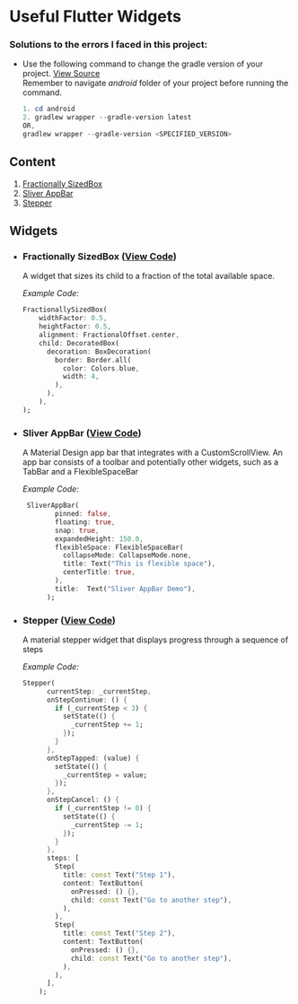 # Useful Flutter Widgets

### Solutions to the errors I faced in this project:
- Use the following command to change the gradle version of your project.
<a href="https://docs.gradle.org/current/userguide/gradle_wrapper.html#sec:upgrading_wrapper" target="_blank">View Source</a> <br>
Remember to navigate  _android_ folder of your project before running the command. 
    ```powershell
    1. cd android
    2. gradlew wrapper --gradle-version latest
    OR,
    gradlew wrapper --gradle-version <SPECIFIED_VERSION>
    ```

## Content
1. [Fractionally SizedBox](#fractionally-sized-box)
2. [Sliver AppBar](#sliver-appbar)
3. [Stepper](#stepper)


## Widgets
<a name="fractionally-sized-box"></a>
- ### Fractionally SizedBox ([View Code](lib/widgets/fractionally_sized_box.dart)) 
    A widget that sizes its child to a fraction of the total available space.

    _Example Code:_
    ```dart
    FractionallySizedBox(
        widthFactor: 0.5,
        heightFactor: 0.5,
        alignment: FractionalOffset.center,
        child: DecoratedBox(
          decoration: BoxDecoration(
            border: Border.all(
              color: Colors.blue,
              width: 4,
            ),
          ),
        ),
    );
    ```
<a name="sliver-appbar"></a>
-  ### Sliver AppBar ([View Code](lib/widgets/sliver_app_bar_demo.dart))
    A Material Design app bar that integrates with a CustomScrollView.
    An app bar consists of a toolbar and potentially other widgets, such as a TabBar and a FlexibleSpaceBar

    _Example Code:_
    ```dart
     SliverAppBar(
            pinned: false,
            floating: true,
            snap: true,
            expandedHeight: 150.0,
            flexibleSpace: FlexibleSpaceBar(
              collapseMode: CollapseMode.none,
              title: Text("This is flexible space"),
              centerTitle: true,
            ),
            title:  Text("Sliver AppBar Demo"),
          );
    ```
<a name="stepper"></a>
- ### Stepper ([View Code](lib/widgets/stepper_demo.dart))
    A material stepper widget that displays progress through a sequence of steps

    _Example Code:_
    ```dart
    Stepper(
          currentStep: _currentStep,
          onStepContinue: () {
            if (_currentStep < 3) {
              setState(() {
                _currentStep += 1;
              });
            }
          },
          onStepTapped: (value) {
            setState(() {
              _currentStep = value;
            });
          },
          onStepCancel: () {
            if (_currentStep != 0) {
              setState(() {
                _currentStep -= 1;
              });
            }
          },
          steps: [
            Step(
              title: const Text("Step 1"),
              content: TextButton(
                onPressed: () {},
                child: const Text("Go to another step"),
              ),
            ),
            Step(
              title: const Text("Step 2"),
              content: TextButton(
                onPressed: () {},
                child: const Text("Go to another step"),
              ),
            ),
          ],
        );
    ```